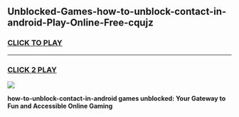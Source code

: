 
## Unblocked-Games-how-to-unblock-contact-in-android-Play-Online-Free-cqujz
<h3>
<a href="https://premium76.site?title=how-to-unblock-contact-in-android&ref=26A">CLICK TO PLAY</a></h3>
<hr>

<h3>
<a href="https://premium76.site?title=how-to-unblock-contact-in-android&ref=26A">CLICK 2 PLAY</a>
  
</h3>

<a href="https://premium76.site?title=how-to-unblock-contact-in-android&ref=26A"><img src="https://clearcache.store/games.png"></a>


**how-to-unblock-contact-in-android games unblocked: Your Gateway to Fun and Accessible Online Gaming**
